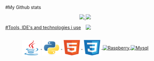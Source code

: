 #My Github stats

<div align="center">
 <a href="https://github.com/kaliIinux">
  <img height="180em" src="https://github-readme-stats.vercel.app/api?username=kaliIinux&show_icons=true&theme=nord&include_all_commits=true&count_private=true"/>
  <img height="180em" src="https://github-readme-stats.vercel.app/api/top-langs/?username=kaliIinux&layout=compact&langs_count=7&theme=nord"/>
</div>

 <img src = "chainsaw.gif" width = "250px" align="right">

#Tools, IDE's and technologies i use
<div align="center">
<div style="display: inline_block"><br>
  <img align="center" alt="java" height="50" width="60" src="https://raw.githubusercontent.com/devicons/devicon/master/icons/java/java-original.svg">
  <img align="center" alt="Python" height="50" width="60" src="https://raw.githubusercontent.com/devicons/devicon/master/icons/python/python-original.svg">
  <img align="center" alt="HTML" height="50" width="60" src="https://raw.githubusercontent.com/devicons/devicon/master/icons/html5/html5-original.svg">
  <img align="center" alt="CSS" height="50" width="60" src="https://raw.githubusercontent.com/devicons/devicon/master/icons/css3/css3-original.svg">
  <img align="center" alt="Raspberry" height="50" width="60" img src="https://cdn.jsdelivr.net/gh/devicons/devicon/icons/raspberrypi/raspberrypi-original.svg" />
  <img align="center" alt="Mysql" height="50" width="60" img src="https://cdn.jsdelivr.net/gh/devicons/devicon/icons/mysql/mysql-original-wordmark.svg" />
</div>
